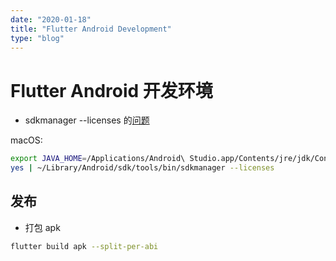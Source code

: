 ```yaml
---
date: "2020-01-18"
title: "Flutter Android Development"
type: "blog"
---
```


# Flutter Android 开发环境

- sdkmanager --licenses 的[问题](https://stackoverflow.com/a/55641042/4610600)

macOS:

```sh
export JAVA_HOME=/Applications/Android\ Studio.app/Contents/jre/jdk/Contents/Home
yes | ~/Library/Android/sdk/tools/bin/sdkmanager --licenses
```

## 发布

- 打包 apk

```sh
flutter build apk --split-per-abi
```
